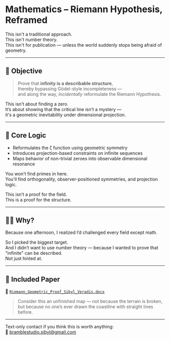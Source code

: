 # Mathematics – Riemann Hypothesis, Reframed

This isn't a traditional approach.  
This isn't number theory.  
This isn't for publication — unless the world suddenly stops being afraid of geometry.

---

## 🎯 Objective

> Prove that **infinity is a describable structure**,  
> thereby bypassing Gödel-style incompleteness —  
> and along the way, *incidentally* reformulate the Riemann Hypothesis.

This isn’t about finding a zero.  
It’s about showing that the critical line isn’t a mystery —  
it's a geometric inevitability under dimensional projection.

---

## 📐 Core Logic

- Reformulates the ζ function using geometric symmetry
- Introduces projection-based constraints on infinite sequences
- Maps behavior of non-trivial zeroes into observable dimensional resonance

You won't find primes in here.  
You'll find orthogonality, observer-positioned symmetries, and projection logic.

This isn’t a proof for the field.  
This is a proof for the structure.

---

## 🤷‍♀️ Why?

Because one afternoon, I realized I’d challenged every field except math.

So I picked the biggest target.  
And I didn’t want to use number theory — because I wanted to prove that "infinite" can be described.  
Not just hinted at.

---

## 📄 Included Paper

📄 [`Riemann_Geometric_Proof_Sibyl_Veradis.docx`](./Riemann_Geometric_Proof_Sibyl_Veradis.docx)

> Consider this an unfinished map — not because the terrain is broken,  
> but because no one’s ever drawn the coastline with straight lines before.

---

Text-only contact if you think this is worth anything:  
📮 bramblestudio.sibyl@gmail.com
